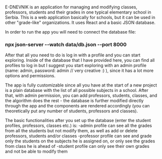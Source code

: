 E-DNEVNIK is an application for managing and modifying classes, professors, students and their grades in one typical elementary school in Serbia.
This is a web application basically for schools, but it can be used in other "grade-like" organizations. It uses React and a basic JSON database.

In order to run the app you will need to connect the database file:
### npx json-server --watch data/db.json --port 8000

After that all you need to do is log in with a profile and you can start exploring. Inside of the database that I have provided here, you can find all profiles to log in but I suggest you start exploring with an admin profile (name: admin, password: admin // very creative :) ), since it has a lot more options and permissions.

The app is fully customizable since all you have at the start of a new project is a plain database with the list of all possible subjects in a school. After that, with admin permission, you can add professors, students, classes, and the algorithm does the rest - the database is further modified directly through the app and the components are rendered accordingly (you can theoretically put any number of students, professors and classes).

The basic functionalities after you set up the database (enter the student profiles, professors, classes etc.) is:
-admin profile can see all the grades from all the students but not modify them, as well as add or delete professors, students and/or classes
-professor profile can see and grade only the students on the subjects he is assigned on, or only see the grades from class he is ahead of
-student profile can only see their own grades and not be able to modify them

